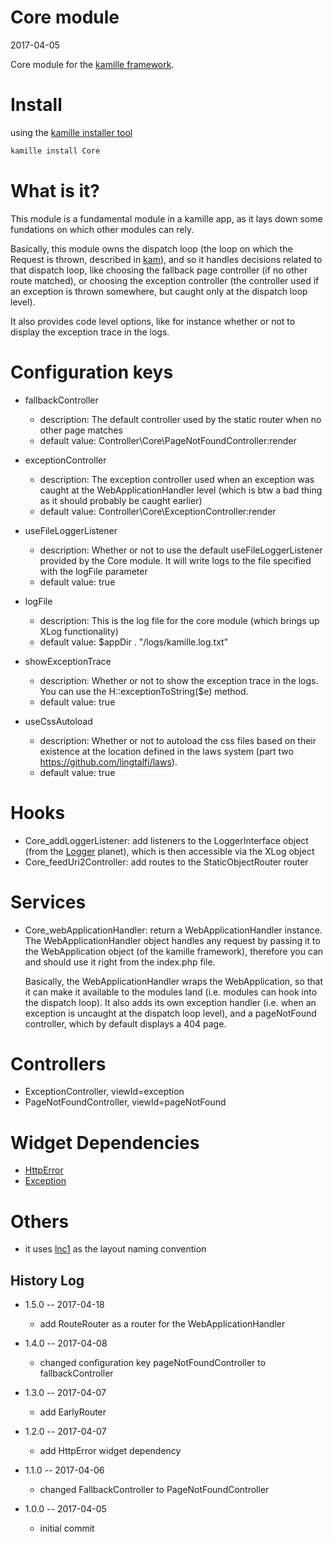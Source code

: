 Core module
=================
2017-04-05



Core module for the [kamille framework](https://github.com/lingtalfi/Kamille).




Install
===========
using the [kamille installer tool](https://github.com/lingtalfi/kamille-installer-tool)
```bash
kamille install Core
```


What is it?
==============
This module is a fundamental module in a kamille app,
as it lays down some fundations on which other modules can rely.


Basically, this module owns the dispatch loop (the loop on which the Request is thrown, described in [kam](https://github.com/lingtalfi/kam)),
and so it handles decisions related to that dispatch loop, like choosing the fallback page controller (if no other route matched),
or choosing the exception controller (the controller used if an exception is thrown somewhere, but caught only at the dispatch loop level).

It also provides code level options, like for instance whether or not to display the exception trace in the logs.
 
 
 
 
Configuration keys
====================

- fallbackController      
    - description: The default controller used by the static router when no other page matches
    - default value: Controller\Core\PageNotFoundController:render

- exceptionController
    - description: The exception controller used when an exception was caught at the WebApplicationHandler 
            level (which is btw a bad thing as it should probably be caught earlier)
    - default value: Controller\Core\ExceptionController:render             
- useFileLoggerListener
    - description: Whether or not to use the default useFileLoggerListener provided by the Core module. It will write logs to the file specified with the logFile parameter             
    - default value: true       
- logFile
    - description: This is the log file for the core module (which brings up XLog functionality)
    - default value: $appDir . "/logs/kamille.log.txt" 
- showExceptionTrace
    - description: Whether or not to show the exception trace in the logs. You can use the H::exceptionToString($e) method.
    - default value: true
- useCssAutoload
    - description: Whether or not to autoload the css files based on their existence at the location defined in the 
    laws system (part two https://github.com/lingtalfi/laws).
    - default value: true
    
    




Hooks
=========

- Core_addLoggerListener: add listeners to the LoggerInterface object (from the [Logger](https://github.com/lingtalfi/logger) planet), which is then accessible via the XLog object
- Core_feedUri2Controller: add routes to the StaticObjectRouter router 




Services
===========

- Core_webApplicationHandler: return a WebApplicationHandler instance.
    The WebApplicationHandler object handles any request by passing it to the WebApplication object (of the 
    kamille framework), therefore you can and should use it right from the index.php file.
    
    Basically, the WebApplicationHandler wraps the WebApplication, so that it can make it available
    to the modules land (i.e. modules can hook into the dispatch loop). 
    It also adds its own exception handler (i.e. when an exception is uncaught at the dispatch loop level), 
    and a pageNotFound controller, which by default displays a 404 page. 
    




Controllers
===============

- ExceptionController, viewId=exception
- PageNotFoundController, viewId=pageNotFound



Widget Dependencies
=========
- [HttpError](https://github.com/KamilleWidgets/HttpError)
- [Exception](https://github.com/KamilleWidgets/Exception)











Others
==========
- it uses [lnc1](https://github.com/lingtalfi/layout-naming-conventions#lnc_1) as the layout naming convention




History Log
------------------
    
- 1.5.0 -- 2017-04-18

    - add RouteRouter as a router for the WebApplicationHandler
    
- 1.4.0 -- 2017-04-08

    - changed configuration key pageNotFoundController to fallbackController

- 1.3.0 -- 2017-04-07

    - add EarlyRouter
    
- 1.2.0 -- 2017-04-07

    - add HttpError widget dependency

- 1.1.0 -- 2017-04-06

    - changed FallbackController to PageNotFoundController
    
- 1.0.0 -- 2017-04-05

    - initial commit